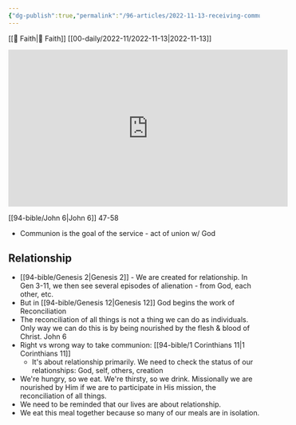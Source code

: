 ```yaml
---
{"dg-publish":true,"permalink":"/96-articles/2022-11-13-receiving-communion/"}
---
```



[[📘 Faith\|📘 Faith]] [[00-daily/2022-11/2022-11-13\|2022-11-13]]

<iframe width="560" height="315" src="https://www.youtube.com/embed/sSl4yYrKfPs" title="YouTube video player" frameborder="0" allow="accelerometer; autoplay; clipboard-write; encrypted-media; gyroscope; picture-in-picture" allowfullscreen></iframe>

[[94-bible/John 6\|John 6]] 47-58

* Communion is the goal of the service - act of union w/ God

## Relationship

* [[94-bible/Genesis 2\|Genesis 2]] - We are created for relationship. In Gen 3-11, we then see several episodes of alienation - from God, each other, etc.
* But in [[94-bible/Genesis 12\|Genesis 12]] God begins the work of Reconciliation
* The reconciliation of all things is not a thing we can do as individuals. Only way we can do this is by being nourished by the flesh & blood of Christ. John 6
* Right vs wrong way to take communion: [[94-bible/1 Corinthians 11\|1 Corinthians 11]]
    * It's about relationship primarily. We need to check the status of our relationships: God, self, others, creation
* We're hungry, so we eat. We're thirsty, so we drink. Missionally we are nourished by Him if we are to participate in His mission, the reconciliation of all things.
* We need to be reminded that our lives are about relationship.
* We eat this meal together because so many of our meals are in isolation.